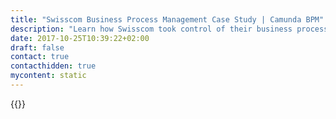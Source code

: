 ```yaml
---
title: "Swisscom Business Process Management Case Study | Camunda BPM"
description: "Learn how Swisscom took control of their business process automation and improved efficiency in their organization with Camunda. Camunda is the leader for workflow automation based on Java and BPMN 2.0. "
date: 2017-10-25T10:39:22+02:00
draft: false
contact: true
contacthidden: true
mycontent: static
---
```

{{<case-study-single
company="Swisscom"
companydescription="<p>Swisscom is Switzerland’s leading telecoms provider. With over 21,000 employees, it generated turnover of CHF 11.7 billion in 2014. Swisscom is one of the most sustainable companies in Switzerland and Europe.</p>"
customerquote="<p><q>In order for Swisscom to remain competitive it always – amongst other measures – migrates its network technologies according to the cutting edge of technology. Swisscom customers expect high quality service, if possible without interruption times. The Camunda BPMN 2.0 engine allows us to flexibly and transparently meet these high demands. By visualizing the overall process, it is possible to transparently map migrations and see the impact on individual customers at any time. In 2014 thousands of migrations were successfully and automatically processed and these have thus contributed significantly to customer satisfaction. Camunda has not only helped us in the creation of automated services but also assisted with demanding support cases at any time.</q></p>-Alex Obrist, Head of Network Provisioning & Inventory"
teaser="Visualizing key processes to understand customers telecom requirements and migrate them accordingly"
usecase=""
videolink=""
logo="//images.ctfassets.net/vpidbgnakfvf/1vUooyAYwUeuq0IAOwsosC/ddfeceb3f7fc8d618a10febca5218877/swisscom.svg"
pdf=""
thumbnail="">}}
